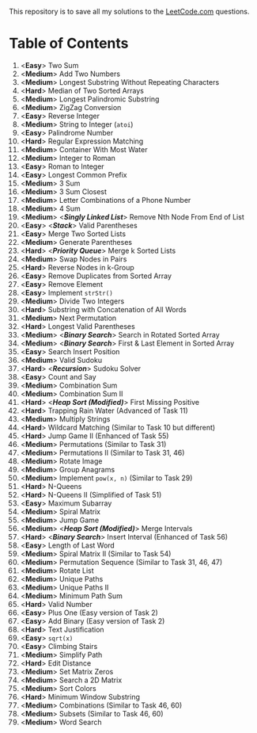 This repository is to save all my solutions to the [LeetCode.com][LeetCode]
questions.


Table of Contents
=================

1. \<**Easy**>      Two Sum
2. \<**Medium**>    Add Two Numbers
3. \<**Medium**>    Longest Substring Without Repeating Characters
4. \<**Hard**>      Median of Two Sorted Arrays
5. \<**Medium**>    Longest Palindromic Substring
6. \<**Medium**>    ZigZag Conversion
7. \<**Easy**>      Reverse Integer
8. \<**Medium**>    String to Integer (`atoi`)
9. \<**Easy**>      Palindrome Number
10. \<**Hard**>     Regular Expression Matching
11. \<**Medium**>   Container With Most Water
12. \<**Medium**>   Integer to Roman
13. \<**Easy**>     Roman to Integer
14. \<**Easy**>     Longest Common Prefix
15. \<**Medium**>   3 Sum
16. \<**Medium**>   3 Sum Closest
17. \<**Medium**>   Letter Combinations of a Phone Number
18. \<**Medium**>   4 Sum
19. \<**Medium**>   \<***Singly Linked List***> Remove Nth Node From End of List
20. \<**Easy**>     \<***Stack***> Valid Parentheses
21. \<**Easy**>     Merge Two Sorted Lists
22. \<**Medium**>   Generate Parentheses
23. \<**Hard**>     \<***Priority Queue***> Merge k Sorted Lists
24. \<**Medium**>   Swap Nodes in Pairs
25. \<**Hard**>     Reverse Nodes in k-Group
26. \<**Easy**>     Remove Duplicates from Sorted Array
27. \<**Easy**>     Remove Element
28. \<**Easy**>     Implement `strStr()`
29. \<**Medium**>   Divide Two Integers
30. \<**Hard**>     Substring with Concatenation of All Words
31. \<**Medium**>   Next Permutation
32. \<**Hard**>     Longest Valid Parentheses
33. \<**Medium**>   \<***Binary Search***> Search in Rotated Sorted Array
34. \<**Medium**>   \<***Binary Search***> First & Last Element in Sorted Array
35. \<**Easy**>     Search Insert Position
36. \<**Medium**>   Valid Sudoku
37. \<**Hard**>     \<***Recursion***> Sudoku Solver
38. \<**Easy**>     Count and Say
39. \<**Medium**>   Combination Sum
40. \<**Medium**>   Combination Sum II
41. \<**Hard**>     \<***Heap Sort (Modified)***> First Missing Positive
42. \<**Hard**>     Trapping Rain Water (Advanced of Task 11)
43. \<**Medium**>   Multiply Strings
44. \<**Hard**>     Wildcard Matching (Similar to Task 10 but different)
45. \<**Hard**>     Jump Game II (Enhanced of Task 55)
46. \<**Medium**>   Permutations (Similar to Task 31)
47. \<**Medium**>   Permutations II (Similar to Task 31, 46)
48. \<**Medium**>   Rotate Image
49. \<**Medium**>   Group Anagrams
50. \<**Medium**>   Implement `pow(x, n)` (Similar to Task 29)
51. \<**Hard**>     N-Queens
52. \<**Hard**>     N-Queens II (Simplified of Task 51)
53. \<**Easy**>     Maximum Subarray
54. \<**Medium**>   Spiral Matrix
55. \<**Medium**>   Jump Game
56. \<**Medium**>   \<***Heap Sort (Modified)***> Merge Intervals
57. \<**Hard**>     \<***Binary Search***> Insert Interval (Enhanced of Task 56)
58. \<**Easy**>     Length of Last Word
59. \<**Medium**>   Spiral Matrix II (Similar to Task 54)
60. \<**Medium**>   Permutation Sequence (Similar to Task 31, 46, 47)
61. \<**Medium**>   Rotate List
62. \<**Medium**>   Unique Paths
63. \<**Medium**>   Unique Paths II
64. \<**Medium**>   Minimum Path Sum
65. \<**Hard**>     Valid Number
66. \<**Easy**>     Plus One (Easy version of Task 2)
67. \<**Easy**>     Add Binary (Easy version of Task 2)
68. \<**Hard**>     Text Justification
69. \<**Easy**>     `sqrt(x)`
70. \<**Easy**>     Climbing Stairs
71. \<**Medium**>   Simplify Path
72. \<**Hard**>     Edit Distance
73. \<**Medium**>   Set Matrix Zeros
74. \<**Medium**>   Search a 2D Matrix
75. \<**Medium**>   Sort Colors
76. \<**Hard**>     Minimum Window Substring
77. \<**Medium**>   Combinations (Similar to Task 46, 60)
78. \<**Medium**>   Subsets (Similar to Task 46, 60)
79. \<**Medium**>   Word Search


[LeetCode]: https://leetcode.com/problemset/all/
